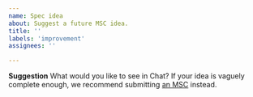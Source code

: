 ```yaml
---
name: Spec idea
about: Suggest a future MSC idea.
title: ''
labels: 'improvement'
assignees: ''

---
```


**Suggestion**
What would you like to see in Chat? If your idea is vaguely complete enough, we
recommend submitting [an MSC](https://chat.api-spec.imzqqq.top/proposals) instead.

